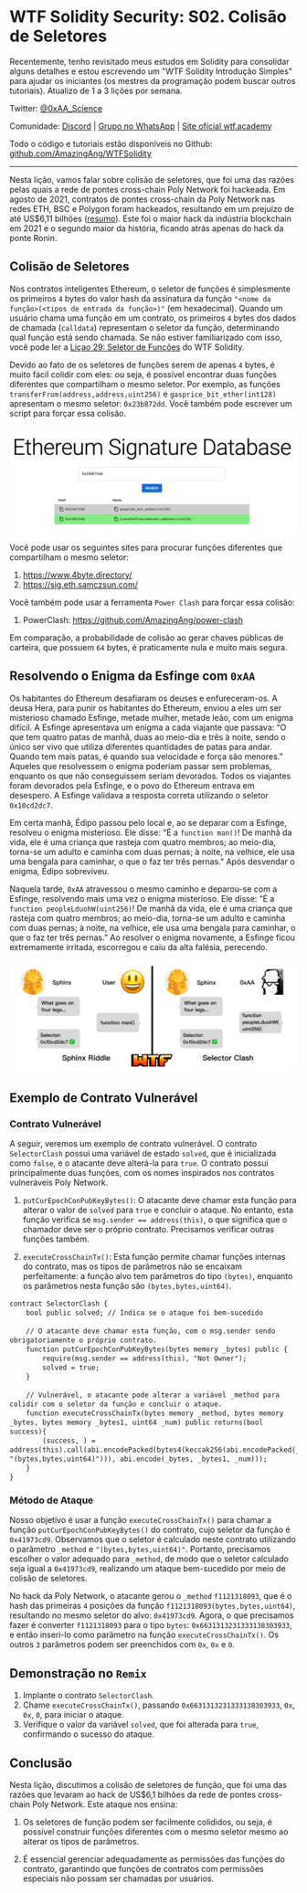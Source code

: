 # WTF Solidity Security: S02. Colisão de Seletores

Recentemente, tenho revisitado meus estudos em Solidity para consolidar alguns detalhes e estou escrevendo um "WTF Solidity Introdução Simples" para ajudar os iniciantes (os mestres da programação podem buscar outros tutoriais). Atualizo de 1 a 3 lições por semana.

Twitter: [@0xAA_Science](https://twitter.com/0xAA_Science)

Comunidade: [Discord](https://discord.gg/5akcruXrsk) | [Grupo no WhatsApp](https://docs.google.com/forms/d/e/1FAIpQLSe4KGT8Sh6sJ7hedQRuIYirOoZK_85miz3dw7vA1-YjodgJ-A/viewform?usp=sf_link) | [Site oficial wtf.academy](https://wtf.academy)

Todo o código e tutoriais estão disponíveis no Github: [github.com/AmazingAng/WTFSolidity](https://github.com/AmazingAng/WTF-Solidity)

-----

Nesta lição, vamos falar sobre colisão de seletores, que foi uma das razões pelas quais a rede de pontes cross-chain Poly Network foi hackeada. Em agosto de 2021, contratos de pontes cross-chain da Poly Network nas redes ETH, BSC e Polygon foram hackeados, resultando em um prejuízo de até US$6,11 bilhões ([resumo](https://rekt.news/en/polynetwork-rekt/)). Este foi o maior hack da indústria blockchain em 2021 e o segundo maior da história, ficando atrás apenas do hack da ponte Ronin.

## Colisão de Seletores

Nos contratos inteligentes Ethereum, o seletor de funções é simplesmente os primeiros `4` bytes do valor hash da assinatura da função `"<nome da função>(<tipos de entrada da função>)"` (em hexadecimal). Quando um usuário chama uma função em um contrato, os primeiros `4` bytes dos dados de chamada (`calldata`) representam o seletor da função, determinando qual função está sendo chamada. Se não estiver familiarizado com isso, você pode ler a [Liçao 29: Seletor de Funções](../29_Selector/readme_pt-br.md) do WTF Solidity.

Devido ao fato de os seletores de funções serem de apenas `4` bytes, é muito fácil colidir com eles: ou seja, é possível encontrar duas funções diferentes que compartilham o mesmo seletor. Por exemplo, as funções `transferFrom(address,address,uint256)` e `gasprice_bit_ether(int128)` apresentam o mesmo seletor: `0x23b872dd`. Você também pode escrever um script para forçar essa colisão.

![](./img/S02-1.png)

Você pode usar os seguintes sites para procurar funções diferentes que compartilham o mesmo seletor:

1. https://www.4byte.directory/
2. https://sig.eth.samczsun.com/

Você também pode usar a ferramenta `Power Clash` para forçar essa colisão:

1. PowerClash: https://github.com/AmazingAng/power-clash

Em comparação, a probabilidade de colisão ao gerar chaves públicas de carteira, que possuem `64` bytes, é praticamente nula e muito mais segura.

## Resolvendo o Enigma da Esfinge com `0xAA`

Os habitantes do Ethereum desafiaram os deuses e enfureceram-os. A deusa Hera, para punir os habitantes do Ethereum, enviou a eles um ser misterioso chamado Esfinge, metade mulher, metade leão, com um enigma difícil. A Esfinge apresentava um enigma a cada viajante que passava: “O que tem quatro patas de manhã, duas ao meio-dia e três à noite, sendo o único ser vivo que utiliza diferentes quantidades de patas para andar. Quando tem mais patas, é quando sua velocidade e força são menores.” Aqueles que resolvessem o enigma poderiam passar sem problemas, enquanto os que não conseguissem seriam devorados. Todos os viajantes foram devorados pela Esfinge, e o povo do Ethereum entrava em desespero. A Esfinge validava a resposta correta utilizando o seletor `0x10cd2dc7`.

Em certa manhã, Édipo passou pelo local e, ao se deparar com a Esfinge, resolveu o enigma misterioso. Ele disse: “É a `function man()`! De manhã da vida, ele é uma criança que rasteja com quatro membros; ao meio-dia, torna-se um adulto e caminha com duas pernas; à noite, na velhice, ele usa uma bengala para caminhar, o que o faz ter três pernas.” Após desvendar o enigma, Édipo sobreviveu.

Naquela tarde, `0xAA` atravessou o mesmo caminho e deparou-se com a Esfinge, resolvendo mais uma vez o enigma misterioso. Ele disse: “É a `function peopleLduohW(uint256)`! De manhã da vida, ele é uma criança que rasteja com quatro membros; ao meio-dia, torna-se um adulto e caminha com duas pernas; à noite, na velhice, ele usa uma bengala para caminhar, o que o faz ter três pernas.” Ao resolver o enigma novamente, a Esfinge ficou extremamente irritada, escorregou e caiu da alta falésia, perecendo.

![](./img/S02-2.png)

## Exemplo de Contrato Vulnerável

### Contrato Vulnerável

A seguir, veremos um exemplo de contrato vulnerável. O contrato `SelectorClash` possui uma variável de estado `solved`, que é inicializada como `false`, e o atacante deve alterá-la para `true`. O contrato possui principalmente duas funções, com os nomes inspirados nos contratos vulneráveis Poly Network.

1. `putCurEpochConPubKeyBytes()`: O atacante deve chamar esta função para alterar o valor de `solved` para `true` e concluir o ataque. No entanto, esta função verifica se `msg.sender == address(this)`, o que significa que o chamador deve ser o próprio contrato. Precisamos verificar outras funções também.

2. `executeCrossChainTx()`: Esta função permite chamar funções internas do contrato, mas os tipos de parâmetros não se encaixam perfeitamente: a função alvo tem parâmetros do tipo `(bytes)`, enquanto os parâmetros nesta função são `(bytes,bytes,uint64)`.

```solidity
contract SelectorClash {
    bool public solved; // Indica se o ataque foi bem-sucedido

    // O atacante deve chamar esta função, com o msg.sender sendo obrigatoriamente o próprio contrato.
    function putCurEpochConPubKeyBytes(bytes memory _bytes) public {
        require(msg.sender == address(this), "Not Owner");
        solved = true;
    }

    // Vulnerável, o atacante pode alterar a variável _method para colidir com o seletor da função e concluir o ataque.
    function executeCrossChainTx(bytes memory _method, bytes memory _bytes, bytes memory _bytes1, uint64 _num) public returns(bool success){
        (success, ) = address(this).call(abi.encodePacked(bytes4(keccak256(abi.encodePacked(_method, "(bytes,bytes,uint64)"))), abi.encode(_bytes, _bytes1, _num)));
    }
}
```

### Método de Ataque

Nosso objetivo é usar a função `executeCrossChainTx()` para chamar a função `putCurEpochConPubKeyBytes()` do contrato, cujo seletor da função é `0x41973cd9`. Observamos que o seletor é calculado neste contrato utilizando o parâmetro `_method` e `"(bytes,bytes,uint64)"`. Portanto, precisamos escolher o valor adequado para `_method`, de modo que o seletor calculado seja igual a `0x41973cd9`, realizando um ataque bem-sucedido por meio de colisão de seletores.

No hack da Poly Network, o atacante gerou o `_method` `f1121318093`, que é o hash das primeiras `4` posições da função `f1121318093(bytes,bytes,uint64)`, resultando no mesmo seletor do alvo: `0x41973cd9`. Agora, o que precisamos fazer é converter `f1121318093` para o tipo `bytes`: `0x6631313231333138303933`, e então inseri-lo como parâmetro na função `executeCrossChainTx()`. Os outros `3` parâmetros podem ser preenchidos com `0x`, `0x` e `0`.

## Demonstração no `Remix`

1. Implante o contrato `SelectorClash`.
2. Chame `executeCrossChainTx()`, passando `0x6631313231333138303933`, `0x`, `0x`, `0`, para iniciar o ataque.
3. Verifique o valor da variável `solved`, que foi alterada para `true`, confirmando o sucesso do ataque.

## Conclusão

Nesta lição, discutimos a colisão de seletores de função, que foi uma das razões que levaram ao hack de US$6,1 bilhões da rede de pontes cross-chain Poly Network. Este ataque nos ensina:

1. Os seletores de função podem ser facilmente colididos, ou seja, é possível construir funções diferentes com o mesmo seletor mesmo ao alterar os tipos de parâmetros.

2. É essencial gerenciar adequadamente as permissões das funções do contrato, garantindo que funções de contratos com permissões especiais não possam ser chamadas por usuários.

